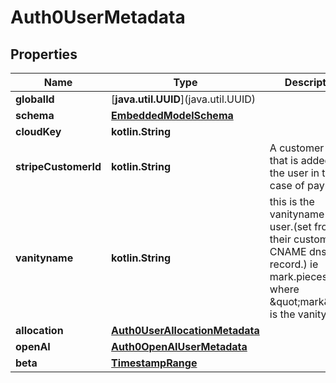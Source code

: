 
# Auth0UserMetadata

## Properties
Name | Type | Description | Notes
------------ | ------------- | ------------- | -------------
**globalId** | \[**java.util.UUID**](java.util.UUID) |  | 
**schema** | [**EmbeddedModelSchema**](EmbeddedModelSchema.md) |  |  [optional]
**cloudKey** | **kotlin.String** |  |  [optional]
**stripeCustomerId** | **kotlin.String** | A customer ID that is added to the user in the case of payments |  [optional]
**vanityname** | **kotlin.String** | this is the vanityname of the user.(set from their custom CNAME dns record.) ie mark.pieces.cloud where \&quot;mark\&quot; is the vanityname. |  [optional]
**allocation** | [**Auth0UserAllocationMetadata**](Auth0UserAllocationMetadata.md) |  |  [optional]
**openAI** | [**Auth0OpenAIUserMetadata**](Auth0OpenAIUserMetadata.md) |  |  [optional]
**beta** | [**TimestampRange**](TimestampRange.md) |  |  [optional]




